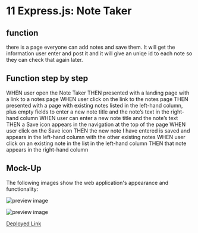 # 11 Express.js: Note Taker

## function

there is a page everyone can add notes and save them.
It will get the information user enter and post it and it will give an uniqe id to each note so they can check that again later.





## Function step by step



WHEN user open the Note Taker
THEN presented with a landing page with a link to a notes page
WHEN user click on the link to the notes page
THEN  presented with a page with existing notes listed in the left-hand column, plus empty fields to enter a new note title and the note’s text in the right-hand column
WHEN user can enter a new note title and the note’s text
THEN a Save icon appears in the navigation at the top of the page
WHEN user click on the Save icon
THEN the new note I have entered is saved and appears in the left-hand column with the other existing notes
WHEN user click on an existing note in the list in the left-hand column
THEN that note appears in the right-hand column




## Mock-Up

The following images show the web application's appearance and functionality:

![preview image](https://github.com/samiyeahsan/note-taker/blob/main/Assets/11-express-homework-demo-01.png)

![preview image](https://github.com/samiyeahsan/note-taker/blob/main/Assets/11-express-homework-demo-02.png)


[Deployed Link](https://samiyeahsan.github.io/note-taker/)
